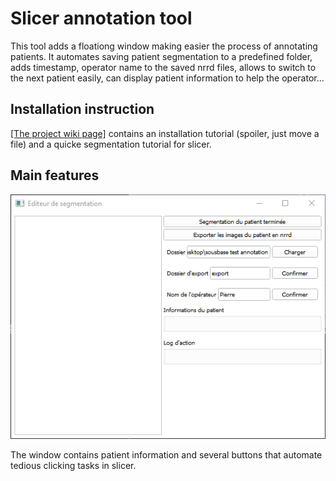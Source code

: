 # Slicer annotation tool

This tool adds a floationg window making easier the process of annotating patients. It automates saving patient segmentation to a predefined folder, adds timestamp, operator name to the saved nrrd files, allows to switch to the next patient easily, can display patient information to help the operator... 

## Installation instruction

[[The project wiki page]](https://github.com/ThibaultSau/Slicer-Annotation/wiki) contains an installation tutorial (spoiler, just move a file) and a quicke segmentation tutorial for slicer.

## Main features

![empty window](images/slicer_annot_empty.png)

The window contains patient information and several buttons that automate tedious clicking tasks in slicer.
